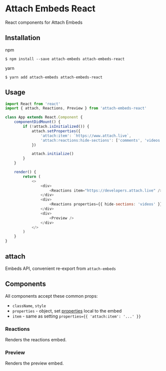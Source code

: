 # Attach Embeds React

React components for Attach Embeds

## Installation

npm

```
$ npm install --save attach-embeds attach-embeds-react
```

yarn

```
$ yarn add attach-embeds attach-embeds-react
```

## Usage

```js
import React from 'react'
import { attach, Reactions, Preview } from 'attach-embeds-react'

class App extends React.Component {
	componentDidMount() {
		if (!attach.isInitialized()) {
			attach.setProperties({
				'attach:item': `https://www.attach.live`,
				'attach:reactions:hide-sections': ['comments', 'videos'],
			})

			attach.initialize()
		}
	}

	render() {
		return (
			<>
				<div>
					<Reactions item="https://developers.attach.live" />
				</div>
				<div>
					<Reactions properties={{ hide-sections: 'videos' }} />
				</div>
				<div>
					<Preview />
				</div>
			</>
		)
	}
}
```

## attach

Embeds API, convenient re-export from `attach-embeds`

## Components

All components accept these common props:

- `className`, `style`
- `properties` - object, set [properties](https://github.com/attach-live/attach-properties) local to the embed
- `item` - same as setting `properties={{ 'attach:item': '...' }}`

### Reactions

Renders the reactions embed.

### Preview

Renders the preview embed.
